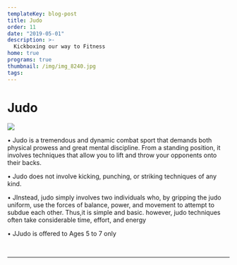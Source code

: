 ```yaml
---
templateKey: blog-post
title: Judo
order: 11
date: "2019-05-01"
description: >-
  Kickboxing our way to Fitness
home: true
programs: true
thumbnail: /img/img_8240.jpg
tags:
---
```


# Judo

![](/img/dsc6897.jpg)

• Judo is a tremendous and dynamic combat sport that demands both physical prowess and great mental discipline. From a standing position, it involves techniques that allow you to lift and throw your opponents onto their backs.

• Judo does not involve kicking, punching, or striking techniques of any kind.

• JInstead, judo simply involves two individuals who, by gripping the judo uniform, use the forces of balance, power, and movement to attempt to subdue each other. Thus,it is simple and basic. however, judo techniques often take considerable time, effort, and energy

• JJudo is offered to Ages 5 to 7 only

<br>

---
